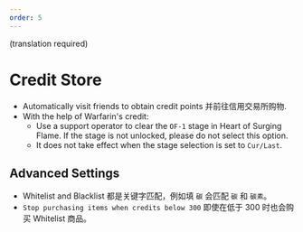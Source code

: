 ```yaml
---
order: 5
---
```


(translation required)

# Credit Store

- Automatically visit friends to obtain credit points 并前往信用交易所购物.
- With the help of Warfarin's credit:
  - Use a support operator to clear the `OF-1` stage in Heart of Surging Flame. If the stage is not unlocked, please do not select this option.
  - It does not take effect when the stage selection is set to `Cur/Last`.

## Advanced Settings

- Whitelist and Blacklist 都是关键字匹配，例如填 `碳` 会匹配 `碳` 和 `碳素`。
- `Stop purchasing items when credits below 300` 即使在低于 300 时也会购买 Whitelist 商品。
